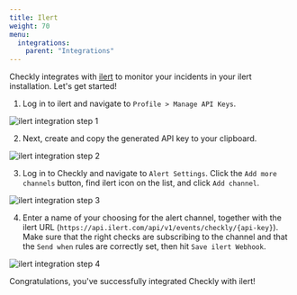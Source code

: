 ```yaml
---
title: Ilert
weight: 70
menu:
  integrations:
    parent: "Integrations"
---
```


Checkly integrates with [ilert](https://www.ilert.com/) to monitor your incidents in your ilert installation. Let's get started!

1. Log in to ilert and navigate to `Profile > Manage API Keys`.

![ilert integration step 1](/docs/images/integrations/ilert/ilert_step1.png)

2. Next, create and copy the generated API key to your clipboard.

![ilert integration step 2](/docs/images/integrations/ilert/ilert_step2.png)

3. Log in to Checkly and navigate to `Alert Settings`. Click the `Add more channels` button, find ilert icon on the list, and click `Add channel`.

![ilert integration step 3](/docs/images/integrations/ilert/ilert_step3.png)

4. Enter a name of your choosing for the alert channel, together with the ilert URL (`https://api.ilert.com/api/v1/events/checkly/{api-key}`). Make sure that the right checks are subscribing to the channel and that the `Send when` rules are correctly set, then hit `Save ilert Webhook`.

![ilert integration step 4](/docs/images/integrations/ilert/ilert_step4.png)

Congratulations, you've successfully integrated Checkly with ilert!
